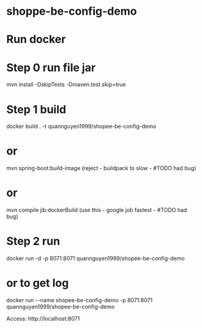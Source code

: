# shoppe-be-config-demo
# Run docker
# Step 0 run file jar
mvn install -DskipTests -Dmaven.test.skip=true

# Step 1 build
docker build . -t quannguyen1999/shopee-be-config-demo
# or
mvn spring-boot:build-image (reject - buildpack to slow - #TODO had bug)
# or 
mvn compile jib:dockerBuild (use this - google job fastest - #TODO had bug)

# Step 2 run
docker run -d -p 8071:8071 quannguyen1999/shopee-be-config-demo
# or to get log   
docker run --name shopee-be-config-demo -p 8071:8071 quannguyen1999/shopee-be-config-demo

Access: http://localhost:8071


